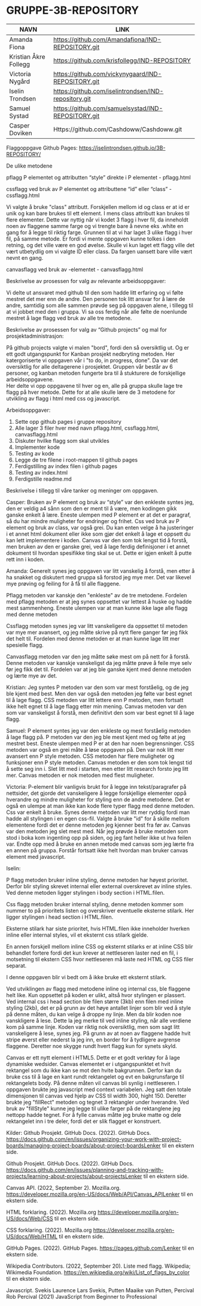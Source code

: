 # GRUPPE-3B-REPOSITORY
|NAVN|LINK|
|----|----|
|Amanda Fiona|https://github.com/Amandafiona/IND-REPOSITORY.git|
|Kristian Åkre Follegg|https://github.com/krisfollegg/IND-REPOSITORY|
|Victoria Nygård|https://github.com/vickynygaard/IND-REPOSITORY.git|
|Iselin Trondsen|https://github.com/iselintrondsen/IND-repository.git|
|Samuel Systad|https://github.com/samuelsystad/IND-REPOSITORY.git|
|Casper Doviken|Https://github.com/Cashdoww/Cashdoww.git|
  

Flaggoppgave Github Pages: 
https://iselintrondsen.github.io/3B-REPOSITORY/


De ulike metodene 

pflagg P elementet og attributten “style” direkte i P elementet - pflagg.html 

cssflagg ved bruk av P elementet og attributtene “id” eller “class” -  cssflagg.html

Vi valgte å bruke "class" attributt. Forskjellen mellom id og class er at id er unik og kan bare brukes til ett element. I mens class attributt kan brukes til flere elementer. Dette var nyttig når vi kodet 3 flagg i hver fil, da inneholdt noen av flaggene samme farge og vi trengte bare å nevne eks .white en gang for å legge til riktig farge. Grunnen til at vi har laget 3 ulike flagg i hver fil, på samme metode. Er fordi vi mente oppgaven kunne tolkes i den retning, og det ville være en god øvelse. Skulle vi kun laget ett flagg ville det vært utbetydlig om vi valgte ID eller class. Da fargen uansett bare ville vært nevnt en gang. 

canvasflagg ved bruk av <canvas>-elementet - canvasflagg.html


  

Beskrivelse av prosessen for valg av relevante arbeidsoppgaver:

Vi delte ut ansvaret med github til den som hadde litt erfaring og vi følte mestret det mer enn de andre. Den personen tok litt ansvar for å lære de andre, samtidig som alle sammen prøvde seg på oppgaven alene, i tillegg til at vi jobbet med den i gruppa. Vi sa oss ferdig når alle følte de noenlunde mestret å lage flagg ved bruk av alle tre metodene.
  
  
Beskrivelse av prosessen for valg av “Github projects” og mal for prosjektadministrasjon:
  
På github projects valgte vi malen "bord", fordi den så oversiktlig ut. Og er ett godt utgangspunkt for Kanban prosjekt nedbryting metoden. Her katergoriserte vi oppgaven vår i "to do, in progress, done". Da var det oversiktlig for alle deltagerene i prosjektet. Gruppen vår består av 6 personer, og kanban metoden fungerte bra til å stukturere de forskjellige arbeidsoppgavene.   
Her delte vi opp oppgavene til hver og en, alle på gruppa skulle lage tre flagg på hver metode. Dette for at alle skulle lære de 3 metodene for utvikling av flagg i html med css og javascript.  

 Arbeidsoppgaver:
 1. Sette opp github pages i gruppe repository
 2. Alle lager 3 filer hver med navn pflagg.html, cssflagg.html, canvasflagg.html
 3. Diskuter hvilke flagg som skal utvikles
 4. Implementer kode
 5. Testing av kode 
 6. Legge de tre filene i root-mappen til github pages
 7. Ferdigstilling av index filen i github pages 
 8. Testing av index.html
 10. Ferdigstille readme.md 
 


  
Beskrivelse i tillegg til våre tanker og meninger om oppgaven.
  
Casper: Bruken av P element og bruk av “style” var den enkleste syntes jeg, den er veldig a4 sånn som den er ment til å være, men kodingen gikk ganske enkelt å lære. Eneste ulempen med P element er at det er paragraf, så du har mindre muligheter for endringer og frihet. Css ved bruk av P element og bruk av class, var også grei. Du kan enten velge å ha justeringer i et annet html dokument eller ikke som gjør det enkelt å lage et oppsett du kan lett implementere i koden. Canvas var den som tok lengst tid å forstå, men bruken av den er ganske grei, ved å lage ferdig definisjoner i et annet dokument til hvordan spesifikke ting skal se ut. Dette er igjen enkelt å putte rett inn i koden. 


Amanda: Generelt synes jeg oppgaven var litt vanskelig å forstå, men etter å ha snakket og diskutert med gruppa så forstod jeg mye mer. Det var likevel mye prøving og feiling for å få til alle flaggene.
  
Pflagg metoden var kanskje den "enkleste" av de tre metodene. Fordelen med pflagg metoden er at jeg synes oppsettet var lettest å huske og hadde mest sammenheng. Eneste ulempen var at man kunne ikke lage alle flagg med denne metoden 
  
Cssflagg metoden synes jeg var litt vanskeligere da oppsettet til metoden var mye mer avansert, og jeg måtte skrive på nytt flere ganger før jeg fikk det helt til. Fordelen med denne metoden er at man kunne lage litt mer spesielle flagg. 
  
Canvasflagg metoden var den jeg måtte søke mest om på nett for å forstå. Denne metoden var kanskje vanskeligst da jeg måtte prøve å feile mye selv før jeg fikk det til. Fordelen var at jeg ble ganske kjent med denne metoden og lærte mye av det.


Kristian: Jeg syntes P metoden var den som var mest forståelig, og de jeg ble kjent med best. Men den var også den metoden jeg følte var best egnet til å lage flagg. CSS metoden var litt lettere enn P metoden, men fortsatt ikke helt egnet til å lage flagg etter min mening. Canvas metoden var den som var vanskeligst å forstå, men definitivt den som var best egnet til å lage flagg.


Samuel: P element syntes jeg var den enkleste og mest forståelig metoden å lage flagg på. P metoden var den jeg ble mest kjent med og følte at jeg mestret best. Eneste ulempen med P er at den har noen begrensninger. CSS metoden var også en grei måte å løse oppgaven på. Den var nok litt mer avansert enn P style metoden. CSS metoden har flere muligheter og funksjoner enn P style metoden. Canvas metoden er den som tok lengst tid å sette seg inn i. Slet litt med i starten, men etter litt research forsto jeg litt mer. Canvas metoden er nok metoden med flest muligheter.


Victoria:
P-element blir vanligvis brukt for å legge inn tekst/paragrafer på nettsider, det gjorde det vanskeligere å legge forskjellige elementer oppå hverandre og mindre muligheter for styling enn de andre metodene. Det er også en ulempe at man ikke kan kode flere typer flagg med denne metoden.
Css var enkelt å bruke. Synes denne metoden var litt mer ryddig fordi man hadde all stylingen i en egen css-fil. Valgte å bruke "id" for å skille mellom elementene fordi det er denne metoden jeg kjenner best fra før av. 
Canvas var den metoden jeg slet mest med. Når jeg prøvde å bruke metoden som stod i boka kom ingenting opp på siden, og jeg fant heller ikke ut hva feilen var. Endte opp med å bruke en annen metode med canvas som jeg lærte fra en annen på gruppa. Forstår fortsatt ikke helt hvordan man bruker canvas element med javascript.

Iselin:

P flagg metoden bruker inline styling, denne metoden har høyest prioritet. Derfor blir styling skrevet internal eller external overskrevet av inline styles. Ved denne metoden ligger stylingen i body section i HTML.filen. 
  
Css flagg metoden bruker internal styling, denne metoden kommer som nummer to på prioritets listen og overskriver eventuelle eksterne stilark. Her ligger stylingen i head section i HTML.filen. 
  
Eksterne stilark har siste prioritet, hvis HTML.filen ikke inneholder hverken inline eller internal styles, vil et eksternt css stilark gjelde. 
  
En annen forskjell mellom inline CSS og eksternt stilarks er at inline CSS blir behandlet fortere fordi det kun krever at nettleseren laster ned en fil, i motsetning til ekstern CSS hvor nettleseren må laste ned HTML og CSS filer separat. 

I denne oppgaven blir vi bedt om å ikke bruke ett eksternt stilark. 
  
Ved utviklingen av flagg med metodene inline og internal css, ble flaggene helt like. Kun oppsettet på koden er ulikt, altså hvor stylingen er plassert. 
Ved internal css i head section ble filen større (3kb) enn filen med inline styling (2kb), det er på grunn av det høye antallet linjer som blir ved å style på denne måten, du kan velge å droppe ny linje. Men da blir koden noe vanskligere å lese. 
Dette la jeg merke til ved inline styling, når alle verdiene kom på samme linje. Koden var riktig nok oversiktlig, men som sagt litt vanskeligere å lese, synes jeg. På grunn av at noen av flaggene hadde hvit stripe øverst eller nederst la jeg inn, en border for å tydligere avgrense flaggene. Deretter noe skygge rundt hvert flagg kun for synets skyld. 

Canvas er ett nytt element i HTML5. Dette er et godt verktøy for å lage dynamiske wedsider. Canvas elementet er i utgangspunktet et hvit rektangel som du ikke kan se mot den hvite bakgrunnen. Derfor kan du bruke css til å lage en kant rundt rektangelet og evt en bakgrunsfarge til rektangelets body. På denne måten vil canvas bli synlig i nettleseren. I oppgaven brukte jeg javascript med context variabelen. Jeg satt den totale dimensjonen til canvas ved hjelp av CSS til width 300, hight 150. Deretter brukte jeg "fillRect" metoden og tegnet 3 rektangler under hverandre. Ved bruk av "fillStyle" kunne jeg legge til ulike farger på de rektanglene jeg nettopp hadde tegnet. For å fylle canvas måtte jeg bruke matte og dele rektangelet inn i tre deler, fordi det er slik flagget er konstruert.  

  
  
  
Kilder:
Github Prosjekt. GitHub Docs. (2022). GitHub Docs. https://docs.github.com/en/issues/organizing-your-work-with-project-boards/managing-project-boards/about-project-boardsLenker til en ekstern side. 

Github Prosjekt. GitHub Docs. (2022). GitHub Docs. https://docs.github.com/en/issues/planning-and-tracking-with-projects/learning-about-projects/about-projectsLenker til en ekstern side. 

Canvas API. (2022, September 2). Mozilla.org. https://developer.mozilla.org/en-US/docs/Web/API/Canvas_APILenker til en ekstern side.
  
HTML forklaring. (2022). Mozilla.org https://developer.mozilla.org/en-US/docs/Web/CSS til en ekstern side.
  
CSS forklaring. (2022). Mozilla.org https://developer.mozilla.org/en-US/docs/Web/HTML til en ekstern side. 

GitHub Pages. (2022). GitHub Pages. https://pages.github.com/Lenker til en ekstern side. 

Wikipedia Contributors. (2022, September 20). Liste med flagg. Wikipedia; Wikimedia Foundation. https://en.wikipedia.org/wiki/List_of_flags_by_color til en ekstern side. 

Javascript. Svekis Laurence Lars Svekis, Putten Maaike van Putten, Percival Rob Percival (2021) JavaScript from Beginner to Professional 
